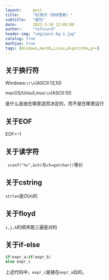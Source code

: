 ```yaml
---
layout:     post
title:      "OI常识（持续更新）"
subtitle:   "避坑"
date:       2022-3-16 12:00:00
author:     "tofucurd"
header-img: "img/post-bg-1.jpg"
catalog: true
mathjax: true
tags: [Windows,macOS,Linux,Algorithm,g++]
---
```


## 关于换行符

Windows:``\r\n``(ASCII:13,10)

macOS/Unix/Linux:``\n``(ASCII:10)

是什么是由在哪里造而决定的，而不是在哪里运行

## 关于EOF

EOF=-1

## 关于读字符

`` scanf("%c",&ch)``与``ch=getchar()``等价

## 关于cstring

``strlen``是$O(n)$的

## 关于floyd

``i,j,k``的顺序跑三遍是对的

## 关于if-else

```cpp
if(expr_a)if(expr_b)
else expr_c
```

上述代码中，``expr_c``是接在``expr_a``后的。